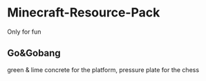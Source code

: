 # Minecraft-Resource-Pack
Only for fun

Go&Gobang
--
green & lime concrete for the platform, pressure plate for the chess
